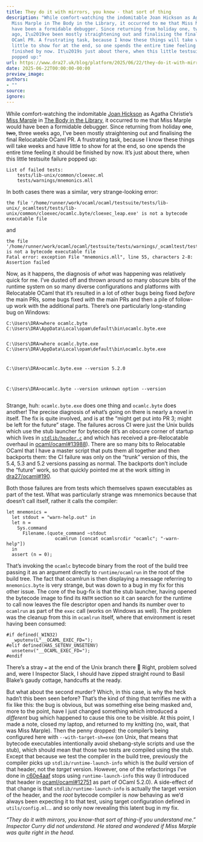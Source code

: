 ```yaml
---
title: They do it with mirrors, you know - that sort of thing
description: "While comfort-watching the indomitable Joan Hickson as Agatha Christie\u2019s
  Miss Marple in The Body in the Library, it occurred to me that Miss Marple would
  have been a formidable debugger. Since returning from holiday one, two, three weeks
  ago, I\u2019ve been mostly straightening out and finalising the final Relocatable
  OCaml PR. A frustrating task, because I know these things will take weeks and have
  little to show for at the end, so one spends the entire time feeling it should be
  finished by now. It\u2019s just about there, when this little testsuite failure
  popped up:"
url: https://www.dra27.uk/blog/platform/2025/06/22/they-do-it-with-mirrors.html
date: 2025-06-22T00:00:00-00:00
preview_image:
authors:
- ""
source:
ignore:
---
```


<p>While comfort-watching the indomitable <a href="https://en.wikipedia.org/wiki/Joan_Hickson">Joan Hickson</a>
as Agatha Christie’s <a href="https://en.wikipedia.org/wiki/Miss_Marple_(TV_series)">Miss Marple</a>
in <a href="https://en.wikipedia.org/wiki/The_Body_in_the_Library_(film)">The Body in the Library</a>,
it occurred to me that Miss Marple would have been a formidable debugger. Since
returning from holiday <del>one</del>, <del>two</del>, three weeks ago, I’ve been mostly
straightening out and finalising the final Relocatable OCaml PR. A frustrating
task, because I know these things will take weeks and have little to show for at
the end, so one spends the entire time feeling it should be finished by now.
It’s just about there, when this little testsuite failure popped up:</p>

<div class="language-plaintext highlighter-rouge"><div class="highlight"><pre class="highlight"><code>List of failed tests:
    tests/lib-unix/common/cloexec.ml
    tests/warnings/mnemonics.mll
</code></pre></div></div>

<p>In both cases there was a similar, very strange-looking error:</p>

<div class="language-plaintext highlighter-rouge"><div class="highlight"><pre class="highlight"><code>the file '/home/runner/work/ocaml/ocaml/testsuite/tests/lib-unix/_ocamltest/tests/lib-unix/common/cloexec/ocamlc.byte/cloexec_leap.exe' is not a bytecode executable file
</code></pre></div></div>

<p>and</p>

<div class="language-plaintext highlighter-rouge"><div class="highlight"><pre class="highlight"><code>the file '/home/runner/work/ocaml/ocaml/testsuite/tests/warnings/_ocamltest/tests/warnings/mnemonics/ocamlc.byte/mnemonics.byte' is not a bytecode executable file
Fatal error: exception File "mnemonics.mll", line 55, characters 2-8: Assertion failed
</code></pre></div></div>

<p>Now, as it happens, the diagnosis of <em>what</em> was happening was relatively quick
for me. I’ve dusted off and thrown around so many obscure bits of the runtime
system on so many diverse configurations and platforms with Relocatable OCaml
that it’s resulted in a lot of other bugs being fixed <em>before</em> the main PRs,
some bugs fixed <em>with</em> the main PRs and then a pile of follow-up work with the
additional parts. There’s one particularly long-standing bug on Windows:</p>

<div class="language-plaintext highlighter-rouge"><div class="highlight"><pre class="highlight"><code>C:\Users\DRA&gt;where ocamlc.byte
C:\Users\DRA\AppData\Local\opam\default\bin\ocamlc.byte.exe

C:\Users\DRA&gt;where ocamlc.byte.exe
C:\Users\DRA\AppData\Local\opam\default\bin\ocamlc.byte.exe

C:\Users\DRA&gt;ocamlc.byte.exe --version
5.2.0

C:\Users\DRA&gt;ocamlc.byte --version
unknown option --version
</code></pre></div></div>

<p>Strange, huh: <code class="language-plaintext highlighter-rouge">ocamlc.byte.exe</code> does one thing and <code class="language-plaintext highlighter-rouge">ocamlc.byte</code> does another!
The precise diagnosis of what’s going on there is nearly a novel in itself. The
fix is quite involved, and is at the “might get put into PR 3; might be left for
the future” stage. The failures across CI were just the Unix builds which use
the stub launcher for bytecode (it’s an obscure corner of startup which lives in
<a href="https://github.com/ocaml/ocaml/tree/trunk/stdlib/header.c"><code class="language-plaintext highlighter-rouge">stdlib/header.c</code></a>
and which has received a pre-Relocatable overhaul in <a href="https://github.com/ocaml/ocaml/pull/13988">ocaml/ocaml#13988</a>).
There are so many bits to Relocatable OCaml that I have a master script that
puts them all together and then backports them: the CI failure was only on the
“trunk” version of this, the 5.4, 5.3 and 5.2 versions passing as normal. The
backports don’t include the “future” work, so that quickly pointed me at the
work sitting in <a href="https://github.com/dra27/ocaml/pull/190/commits">dra27/ocaml#190</a>.</p>

<p>Both those failures are from tests which themselves spawn executables as part of
the test. What was particularly strange was mnemonics because that doesn’t call
itself, rather it calls the compiler:</p>

<div class="language-ocaml highlighter-rouge"><div class="highlight"><pre class="highlight"><code><span class="k">let</span> <span class="n">mnemonics</span> <span class="o">=</span>
  <span class="k">let</span> <span class="n">stdout</span> <span class="o">=</span> <span class="s2">"warn-help.out"</span> <span class="k">in</span>
  <span class="k">let</span> <span class="n">n</span> <span class="o">=</span>
    <span class="nn">Sys</span><span class="p">.</span><span class="n">command</span>
      <span class="nn">Filename</span><span class="p">.(</span><span class="n">quote_command</span> <span class="o">~</span><span class="n">stdout</span>
                  <span class="n">ocamlrun</span> <span class="p">[</span><span class="n">concat</span> <span class="n">ocamlsrcdir</span> <span class="s2">"ocamlc"</span><span class="p">;</span> <span class="s2">"-warn-help"</span><span class="p">])</span>
  <span class="k">in</span>
  <span class="k">assert</span> <span class="p">(</span><span class="n">n</span> <span class="o">=</span> <span class="mi">0</span><span class="p">);</span>
</code></pre></div></div>

<p>That’s invoking the <code class="language-plaintext highlighter-rouge">ocamlc</code> bytecode binary from the root of the build tree
passing it as an argument directly to <code class="language-plaintext highlighter-rouge">runtime/ocamlrun</code> in the root of the
build tree. The fact that ocamlrun is then displaying a message referring to
<code class="language-plaintext highlighter-rouge">mnemonics.byte</code> is very strange, but was down to a bug in my fix for this other
issue. The core of the bug-fix is that the stub launcher, having opened the
bytecode image to find its <code class="language-plaintext highlighter-rouge">RNTM</code> section so it can search for the runtime to
call now leaves the file descriptor open and hands its number over to <code class="language-plaintext highlighter-rouge">ocamlrun</code>
as part of the <code class="language-plaintext highlighter-rouge">exec</code> call (works on Windows as well). The problem was the
cleanup from this in <code class="language-plaintext highlighter-rouge">ocamlrun</code> itself, where that environment is reset having
been consumed:</p>

<div class="language-c highlighter-rouge"><div class="highlight"><pre class="highlight"><code><span class="cp">#if defined(_WIN32)
</span>  <span class="n">_wputenv</span><span class="p">(</span><span class="s">L"__OCAML_EXEC_FD="</span><span class="p">);</span>
<span class="cp">#elif defined(HAS_SETENV_UNSETENV)
</span>  <span class="n">unsetenv</span><span class="p">(</span><span class="s">"__OCAML_EXEC_FD="</span><span class="p">);</span>
<span class="cp">#endif
</span></code></pre></div></div>

<p>There’s a stray <code class="language-plaintext highlighter-rouge">=</code> at the end of the Unix branch there 🫣 Right, problem solved
and, were I Inspector Slack, I should have zipped straight round to Basil
Blake’s gaudy cottage, handcuffs at the ready.</p>

<p>But what about the second murder? Which, in this case, is why the heck hadn’t
this been seen before? That’s the kind of thing that terrifies me with a fix
like this: the bug is obvious, but was something else being masked and, more to
the point, have I just changed something which introduced a <em>different</em> bug
which happened to cause this one to be visible. At this point, I made a note,
closed my laptop, and returned to my knitting (no, wait, that was Miss Marple).
Then the penny dropped: the compiler’s being configured here with
<code class="language-plaintext highlighter-rouge">--with-target-sh=exe</code> (on Unix, that means that bytecode executables
intentionally avoid shebang-style scripts and use the stub), which should mean
that those two tests are compiled using the stub. Except that because we test
the compiler in the build tree, previously the compiler picks up
<code class="language-plaintext highlighter-rouge">stdlib/runtime-launch-info</code> which is the <em>build</em> version of that header, not
the <em>target</em> version. However, one of the refactorings I’ve done in <a href="https://github.com/dra27/ocaml/pull/189/commits/c60e4aafcf97bde037445e4cd94a9e659caf072a">c60e4aaf</a>
stops using <code class="language-plaintext highlighter-rouge">runtime-launch-info</code> this way (I introduced that header in <a href="https://github.com/ocaml/ocaml/pull/12751">ocaml/ocaml#12751</a>
as part of OCaml 5.2.0). A side-effect of that change is that
<code class="language-plaintext highlighter-rouge">stdlib/runtime-launch-info</code> is actually the target version of the header, and
the <em>root</em> bytecode compiler is <em>now</em> behaving as we’d always been expecting it
to that test, using target configuration defined in <code class="language-plaintext highlighter-rouge">utils/config.ml</code>… and so
only now revealing this latent bug in my fix.</p>

<p><em>“They do it with mirrors, you know-that sort of thing-if you understand me.”
Inspector Curry did not understand. He stared and wondered if Miss Marple was
quite right in the head.</em></p>
